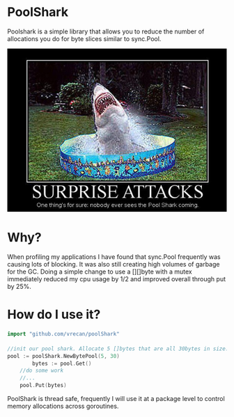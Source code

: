 # PoolShark
Poolshark is a simple library that allows you to reduce the number of allocations you do for byte slices similar to sync.Pool.

![SHARK](poolshark.jpg?raw=true "Pool Shark")

# Why?
When profiling my applications I have found that sync.Pool frequently was causing lots of blocking. 
It was also still creating high volumes of garbage for the GC. Doing a simple change to use a [][]byte with a mutex immediately reduced my cpu usage by 1/2 and improved overall through put by 25%.


# How do I use it?

```go
import "github.com/vrecan/poolShark"

//init our pool shark. Allocate 5 []bytes that are all 30bytes in size.
pool := poolShark.NewBytePool(5, 30)
		bytes := pool.Get()
    //do some work
    //...
    pool.Put(bytes)
```

PoolShark is thread safe, frequently I will use it at a package level to control memory allocations across goroutines.
